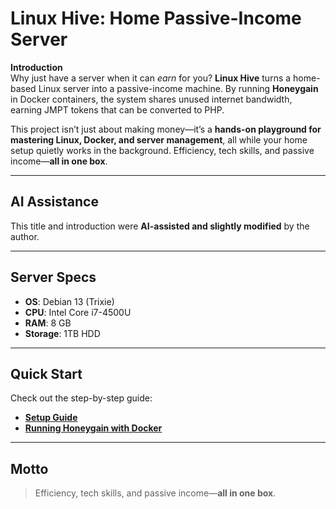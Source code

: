 # Linux Hive: Home Passive-Income Server

**Introduction**  
Why just have a server when it can *earn* for you? **Linux Hive** turns a home-based Linux server into a passive-income machine. By running **Honeygain** in Docker containers, the system shares unused internet bandwidth, earning JMPT tokens that can be converted to PHP.  

This project isn’t just about making money—it’s a **hands-on playground for mastering Linux, Docker, and server management**, all while your home setup quietly works in the background. Efficiency, tech skills, and passive income—**all in one box**.  

---

## AI Assistance
This title and introduction were **AI-assisted and slightly modified** by the author.  

---

## Server Specs
- **OS**: Debian 13 (Trixie)
- **CPU**: Intel Core i7-4500U
- **RAM**: 8 GB
- **Storage**: 1TB HDD  

---

## Quick Start
Check out the step-by-step guide:  
- **[Setup Guide](docs/setup-guide.md)**
- **[Running Honeygain with Docker](docs/docker-honeygain.md)**

---

## Motto
> Efficiency, tech skills, and passive income—**all in one box**.
